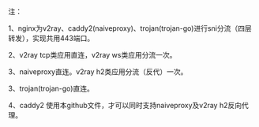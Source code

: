 注：

1、nginx为v2ray、caddy2(naiveproxy)、trojan(trojan-go)进行sni分流（四层转发），实现共用443端口。

2、v2ray tcp类应用直连，v2ray ws类应用分流一次。

3、naiveproxy直连。v2ray h2类应用分流（反代）一次。

3、trojan(trojan-go)直连。

4、caddy2 使用本github文件，才可以同时支持naiveproxy及v2ray h2反向代理。
